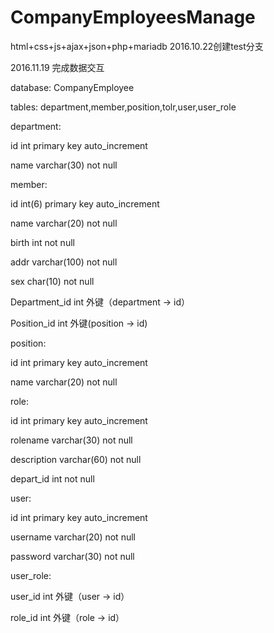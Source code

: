 # CompanyEmployeesManage
html+css+js+ajax+json+php+mariadb
2016.10.22创建test分支

2016.11.19 完成数据交互

database: CompanyEmployee

tables: department,member,position,tolr,user,user_role

department:

id   int  primary key auto_increment

name  varchar(30) not null

member:

id  int(6) primary key auto_increment

name varchar(20) not null

birth int not null

addr varchar(100) not null

sex char(10) not null

Department_id int 外键（department -> id）

Position_id int 外键(position -> id)

position:

id int primary key auto_increment

name varchar(20) not null

role:

id int primary key auto_increment

rolename varchar(30) not null

description varchar(60) not null

depart_id int not null

user:

id int primary key auto_increment

username varchar(20) not null

password varchar(30) not null

user_role:

user_id int 外键（user -> id）

role_id int 外键（role -> id）
